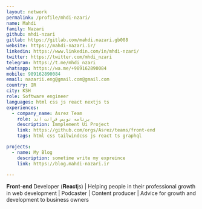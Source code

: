 ```yaml
---
layout: network
permalink: /profile/mhdi-nzari/
name: Mahdi
family: Nazari
github: mhdi-nzari
gitlab: https://gitlab.com/mahdi.nazari.gb008
website: https://mahdi-nazari.ir/
linkedin: https://www.linkedin.com/in/mhdi-nzari/
twitter: https://twitter.com/mhdi_nzari
telegram: https://t.me/mhdi_nzari
whatsapp: https://wa.me/+989162890084
mobile: 989162890084
email: nazarii.eng@gmail.com@gmail.com
country: IR
city: KSH
role: Software engineer
languages: html css js react nextjs ts
experiences:
  - company_name: Asrez Team
    role: برنامه نویس فرانت اند
    description: Immplement Ui Project 
    link: https://github.com/orgs/Asrez/teams/front-end
    tags: html css tailwindcss js react ts graphql

projects:
  - name: My Blog
    description: sometime write my expreince
    link: https://blog.mahdi-nazari.ir
    
---
```


𝐅𝐫𝐨𝐧𝐭-𝐞𝐧𝐝 Developer (𝐑𝐞𝐚𝐜𝐭js) | Helping people in their professional growth in web development | Podcaster | Content producer | Advice for growth and development to business owners
